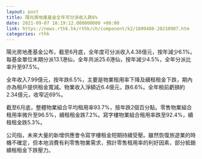 ```yaml
---
layout: post
title: 陽光房地產基金全年可分派收入跌6%
date: 2021-09-07 18:19:12.000000000 +08:00
link: https://news.rthk.hk/rthk/ch/component/k2/1609488-20210907.htm
categories: rthk
---
```


陽光房地產基金公布，截至6月底，全年度可分派收入4.38億元，按年減少6.1%。每基金單位末期分派13.1港仙，全年共派25.6港仙，按年減少4.5%，全年分派比率升至97.5%。

全年收入7.99億元，按年跌6.5%，主要是物業租用率下降及續租租金下跌，期內亦為租戶提供租金寬減。物業收入淨額近6.4億元，跌6.6%。全年稅前虧損約2.34億元，收窄近69%。

截至6月底，整體物業組合平均租用率93.7%，按年跌2個百分點。零售物業組合租用率微升至96.5%，續租租金跌7.2%。寫字樓物業組合租用率跌至92.4%，續租租金跌5.3%。

公司指，未來大量的新增供應會令寫字樓租金短期持續受壓。雖然恢復旅遊業的時機不確定，但本地消費有利零售物業需求，預計零售租用率的利好因素，部分抵銷續租租金下跌壓力。
